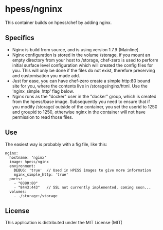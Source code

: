 # hpess/ngninx
This container builds on hpess/chef by adding nginx.

## Specifics
  - Nginx is build from source, and is using version 1.7.9 (Mainline).
  - Nginx configuration is stored in the volume /storage, if you mount an empty directory from your host to /storage, chef-zero is used to perform initial surface level configuration which will created the config files for you.  This will only be done if the files do not exist, therefore preserving and customisation you made add.
  - Just for ease, you can have chef-zero create a simple http:80 bound site for you, where the contents live in /storage/nginx/html.  Use the 'nginx_simple_http' flag below.
  - Nginx runs as the "docker" user in the "docker" group, which is created from the hpess/base image.  Subsequently you need to ensure that if you modify /storage/ outside of the container, you set the userid to 1250 and groupid to 1250, otherwise nginx in the container will not have permission to read those files.

## Use
The easiest way is probably with a fig file, like this:
```
nginx:
  hostname: 'nginx'
  image: hpess/nginx
  environment:
    DEBUG: 'true'  // Used in HPESS images to give more information
    nginx_simple_http: 'true'
  ports:
    - "8080:80"
    - "8443:443"   // SSL not currently implemented, coming soon...
  volumes:
    - ./storage:/storage
```

## License
This application is distributed under the MIT License (MIT)
